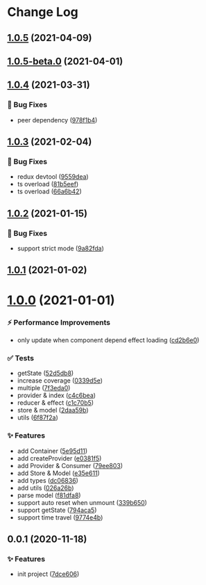 # Change Log 

## [1.0.5](https://github.com/kcfe/dobux/compare/v1.0.5-beta.0...v1.0.5) (2021-04-09)



 

## [1.0.5-beta.0](https://github.com/kcfe/dobux/compare/v1.0.4...v1.0.5-beta.0) (2021-04-01)



 

## [1.0.4](https://github.com/kcfe/dobux/compare/v1.0.3...v1.0.4) (2021-03-31)


### 🐛 Bug Fixes

* peer dependency ([978f1b4](https://github.com/kcfe/dobux/commit/978f1b4012bea884ae4e438e9f85aebe59925494))



 

## [1.0.3](https://github.com/kcfe/dobux/compare/v1.0.2...v1.0.3) (2021-02-04)


### 🐛 Bug Fixes

* redux devtool ([9559dea](https://github.com/kcfe/dobux/commit/9559dea790022bb1714a06b5d357919ad591e07b))
* ts overload ([81b5eef](https://github.com/kcfe/dobux/commit/81b5eef14ecc59aaaa575599c75063c4f00835a7))
* ts overload ([66a6b42](https://github.com/kcfe/dobux/commit/66a6b42f753e4e81dc6579ca7053a2d1ee21f1a8))



 

## [1.0.2](https://github.com/kcfe/dobux/compare/v1.0.1...v1.0.2) (2021-01-15)


### 🐛 Bug Fixes

* support strict mode ([9a82fda](https://github.com/kcfe/dobux/commit/9a82fda6c8c2e3cbf5c40bebc0f34a0d106f7ad5))



 

## [1.0.1](https://github.com/kcfe/dobux/compare/v1.0.0...v1.0.1) (2021-01-02)



 

# [1.0.0](https://github.com/kwai-efe/dobux/compare/v0.0.1...v1.0.0) (2021-01-01)


### ⚡ Performance Improvements

* only update when component depend effect loading ([cd2b6e0](https://github.com/kwai-efe/dobux/commit/cd2b6e0bba586180a4376e74ed374d61e3cb9705))


### ✅ Tests

* getState ([52d5db8](https://github.com/kwai-efe/dobux/commit/52d5db861ebb029e6c669a3f2ec84b4ab48efa8e))
* increase coverage ([0339d5e](https://github.com/kwai-efe/dobux/commit/0339d5e20715fd6bea0f8ebdbae02fd9f5f3509f))
* multiple ([7f3eda0](https://github.com/kwai-efe/dobux/commit/7f3eda0865de792f03df7fdfe7c793702f5bd3fb))
* provider & index ([c4c6bea](https://github.com/kwai-efe/dobux/commit/c4c6bea16de1dd3303f0ceef0714c2225c0d6c15))
* reducer & effect ([c1c70b5](https://github.com/kwai-efe/dobux/commit/c1c70b53bc9803b095fd95b20ba11649e655cc18))
* store & model ([2daa59b](https://github.com/kwai-efe/dobux/commit/2daa59b8e4de9d1871e5cda3b57326f24ec1e654))
* utils ([6f87f2a](https://github.com/kwai-efe/dobux/commit/6f87f2a250bab27884b8a31a03d4690e093acd25))


### ✨ Features

* add Container ([5e95d11](https://github.com/kwai-efe/dobux/commit/5e95d11b8455057f52a8307138416f668de8e57b))
* add createProvider ([e0381f5](https://github.com/kwai-efe/dobux/commit/e0381f57763ebe04bdaa4cc9ff381668e0a3ec87))
* add Provider & Consumer ([79ee803](https://github.com/kwai-efe/dobux/commit/79ee803edee50301be291a7edf676b623f18ca8b))
* add Store & Model ([e35e611](https://github.com/kwai-efe/dobux/commit/e35e6117312391c13be4b448681f0207f96c3e8c))
* add types ([dc06836](https://github.com/kwai-efe/dobux/commit/dc06836372704ad92e28d4ccf3385210cb2c658d))
* add utils ([026a26b](https://github.com/kwai-efe/dobux/commit/026a26b518fda377d0c7abd3f74de32b5f5b73c0))
* parse model ([f81dfa8](https://github.com/kwai-efe/dobux/commit/f81dfa8133158b7a26dfadafe47aa67ede250a0e))
* support auto reset when unmount ([339b650](https://github.com/kwai-efe/dobux/commit/339b65080fa4eb694d5230c455fe052a1bd05687))
* support getState ([794aca5](https://github.com/kwai-efe/dobux/commit/794aca5c7fcd8ce4ea56f9add02a39d5b76e73f5))
* support time travel ([9774e4b](https://github.com/kwai-efe/dobux/commit/9774e4bce23e71e0e71b0ee1e57e8b4a1bcbdde0))



 

## 0.0.1 (2020-11-18)


### ✨ Features

* init project ([7dce606](https://github.com/kwai-ad-fe/dobux/commit/7dce606e8a6be184e6004aba4340fac8ead83160))